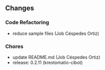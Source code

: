 ## Changes

### Code Refactoring

* reduce sample files (Job Céspedes Ortiz)

### Chores

* update README.md (Job Céspedes Ortiz)
* release: 0.2.11 (krestomatio-cibot)
